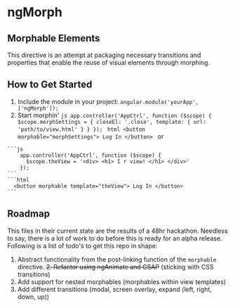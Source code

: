 # ngMorph #
 
## Morphable Elements ##
This directive is an attempt at packaging necessary transitions and properties that enable the reuse of visual elements through morphing.


## How to Get Started ##

  1. Include the module in your project: 
    ```
        angular.module('yourApp', ['ngMorph']);
    ```
  2. Start morphin'
    ```js
        app.controller('AppCtrl', function ($scope) {
          $scope.morphSettings = {
            closeEl: '.close',
            template: {
              url: 'path/to/view.html'
            }
          }
        });
    ```
    ```html
      <button morphable="morphSettings"> Log In </button>
    ```
       or

    ```js
        app.controller('AppCtrl', function ($scope) {
          $scope.theView = '<div> <h1> I r view! </h1> </div>'
        });
    ```
    ```html
      <button morphable template="theView"> Log In </button>
    ```

## Roadmap ##

This files in their current state are the results of a 48hr hackathon. Needless to say, there is a lot of work to do before this is ready for an alpha release. Following is a list of todo's to get this repo in shape:

  1. Abstract functionality from the post-linking function of the `morphable` directive.
  ~~2. Refactor using ngAnimate and GSAP~~ (sticking with CSS transitions)
  2. Add support for nested morphables (morphables within view templates)
  3. Add different transitions (modal, screen overlay, expand (left, right, down, up))
